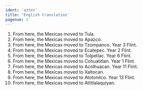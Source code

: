 ```yaml
---
ident: 'aztec'
title: 'English translation'
pagenum: 1
---
```

1. From here, the Mexicas moved to Tula.
2. From here, the Mexicas moved to Apazco.
3. From here, the Mexicas moved to Tzompanco. Year 3 Flint.
4. From here, the Mexicas moved to Ecatepec. Year 2 Flint.
5. From here, the Mexicas moved to Tolpetlac. Year 6 Flint.
6. From here, the Mexicas moved to Cohuatitlan. Year 1 Flint.
7. From here, the Mexicas moved to Acolhuacan. Year 11 Flint.
8. From here, the Mexicas moved to Xaltocan.
9. From here, the Mexicas moved to Atotonilco. Year 13 Flint.
10. From here, the Mexicas moved to Atlitlalaquiyan.
